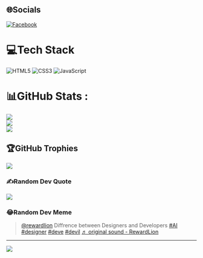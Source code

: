 
## 🌐Socials
[![Facebook](https://img.shields.io/badge/Facebook-%231877F2.svg?logo=Facebook&logoColor=white)](https://facebook.com/https://www.facebook.com/markdevnodo/) 

# 💻Tech Stack
![HTML5](https://img.shields.io/badge/html5-%23E34F26.svg?style=for-the-badge&logo=html5&logoColor=white) ![CSS3](https://img.shields.io/badge/css3-%231572B6.svg?style=for-the-badge&logo=css3&logoColor=white) ![JavaScript](https://img.shields.io/badge/javascript-%23323330.svg?style=for-the-badge&logo=javascript&logoColor=%23F7DF1E)
# 📊GitHub Stats :
![](https://github-readme-stats.vercel.app/api?username=ledinhducmanh&theme=radical&hide_border=false&include_all_commits=false&count_private=true)<br/>
![](https://github-readme-streak-stats.herokuapp.com/?user=ledinhducmanh&theme=radical&hide_border=false)<br/>
![](https://github-readme-stats.vercel.app/api/top-langs/?username=ledinhducmanh&theme=radical&hide_border=false&include_all_commits=false&count_private=true&layout=compact)

## 🏆GitHub Trophies
![](https://github-trophies.vercel.app/?username=ledinhducmanh&theme=radical&no-frame=false&no-bg=false&margin-w=4)

### ✍️Random Dev Quote
![](https://quotes-github-readme.vercel.app/api?type=horizontal&theme=radical)

### 😂Random Dev Meme
<blockquote class="tiktok-embed" cite="https://www.tiktok.com/@rewardlion/video/7240943743757552942" data-video-id="7240943743757552942" style="max-width: 605px;min-width: 325px;" > <section> <a target="_blank" title="@rewardlion" href="https://www.tiktok.com/@rewardlion?refer=embed">@rewardlion</a> Diffrence between Designers and Developers <a title="ai" target="_blank" href="https://www.tiktok.com/tag/ai?refer=embed">#AI</a> <a title="designer" target="_blank" href="https://www.tiktok.com/tag/designer?refer=embed">#designer</a> <a title="deve" target="_blank" href="https://www.tiktok.com/tag/deve?refer=embed">#deve</a> <a title="devil" target="_blank" href="https://www.tiktok.com/tag/devil?refer=embed">#devil</a> <a target="_blank" title="♬ original sound - RewardLion" href="https://www.tiktok.com/music/original-sound-7240943765828668206?refer=embed">♬ original sound - RewardLion</a> </section> </blockquote> <script async src="https://www.tiktok.com/embed.js"></script>

---
[![](https://visitcount.itsvg.in/api?id=ledinhducmanh&icon=0&color=0)](https://visitcount.itsvg.in)
